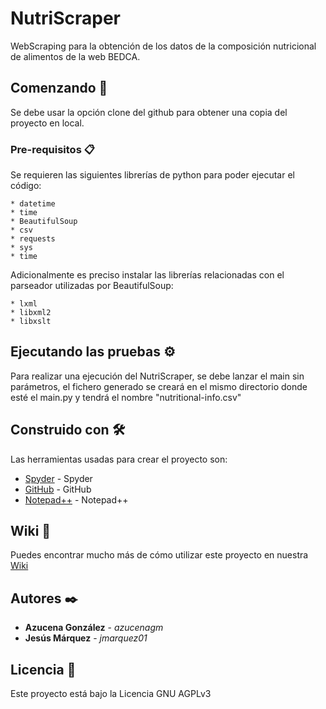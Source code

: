 # NutriScraper
    

WebScraping para la obtención de los datos de la composición nutricional de alimentos
de la web BEDCA.

## Comenzando 🚀

Se debe usar la opción clone del github para obtener una copia del proyecto en local.



### Pre-requisitos 📋

Se requieren las siguientes librerías de python para poder ejecutar el código:

    * datetime
    * time
    * BeautifulSoup
    * csv
    * requests
    * sys
    * time

Adicionalmente es preciso instalar las librerías relacionadas con el parseador utilizadas por BeautifulSoup:

    * lxml 
    * libxml2
    * libxslt


## Ejecutando las pruebas ⚙️

Para realizar una ejecución del NutriScraper, se debe lanzar el main sin parámetros,
el fichero generado se creará en el mismo directorio donde esté el main.py 
y tendrá el nombre "nutritional-info.csv"


## Construido con 🛠️

Las herramientas usadas para crear el proyecto son:

* [Spyder](https://www.spyder-ide.org/) - Spyder
* [GitHub](https://github.com/) - GitHub
* [Notepad++](https://notepad-plus-plus.org/) - Notepad++


## Wiki 📖

Puedes encontrar mucho más de cómo utilizar este proyecto en nuestra [Wiki](https://github.com/jmarquezd/NutriScraper/wiki)


## Autores ✒️

* **Azucena González** - *azucenagm* 
* **Jesús Márquez** - *jmarquez01*


## Licencia 📄

Este proyecto está bajo la Licencia GNU AGPLv3




